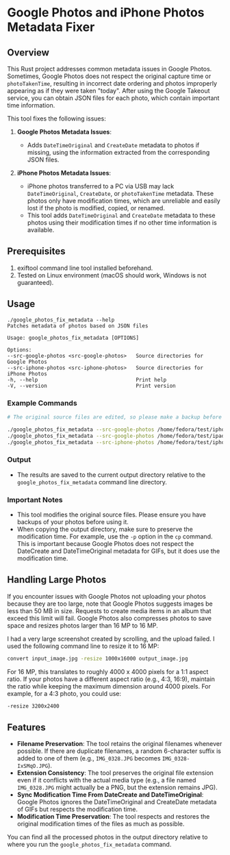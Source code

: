 # Google Photos and iPhone Photos Metadata Fixer 

## Overview

This Rust project addresses common metadata issues in Google Photos. Sometimes, Google Photos does not respect the original capture time or `photoTakenTime`, resulting in incorrect date ordering and photos improperly appearing as if they were taken "today". After using the Google Takeout service, you can obtain JSON files for each photo, which contain important time information.

This tool fixes the following issues:

1. **Google Photos Metadata Issues**:
    - Adds `DateTimeOriginal` and `CreateDate` metadata to photos if missing, using the information extracted from the corresponding JSON files.

2. **iPhone Photos Metadata Issues**:
    - iPhone photos transferred to a PC via USB may lack `DateTimeOriginal`, `CreateDate`, or `photoTakenTime` metadata. These photos only have modification times, which are unreliable and easily lost if the photo is modified, copied, or renamed.
    - This tool adds `DateTimeOriginal` and `CreateDate` metadata to these photos using their modification times if no other time information is available.

## Prerequisites
1. exiftool command line tool installed beforehand.
2. Tested on Linux environment (macOS should work, Windows is not guaranteed).

## Usage

```
./google_photos_fix_metadata --help
Patches metadata of photos based on JSON files

Usage: google_photos_fix_metadata [OPTIONS]

Options:
--src-google-photos <src-google-photos>   Source directories for Google Photos
--src-iphone-photos <src-iphone-photos>   Source directories for iPhone Photos
-h, --help                                Print help
-V, --version                             Print version
```

### Example Commands

```bash
# The original source files are edited, so please make a backup before using this tool.

./google_photos_fix_metadata --src-google-photos /home/fedora/test/iphone-google-photos-20240416-20240624
./google_photos_fix_metadata --src-google-photos /home/fedora/test/ipad_google_photos_2014-2017/
./google_photos_fix_metadata --src-iphone-photos /home/fedora/test/iphone_direct_photos_20240415_from_about20240117
```

### Output

- The results are saved to the current output directory relative to the `google_photos_fix_metadata` command line directory.

### Important Notes

- This tool modifies the original source files. Please ensure you have backups of your photos before using it.
- When copying the output directory, make sure to preserve the modification time. For example, use the `-p` option in the `cp` command. This is important because Google Photos does not respect the DateCreate and DateTimeOriginal metadata for GIFs, but it does use the modification time.

## Handling Large Photos

If you encounter issues with Google Photos not uploading your photos because they are too large, note that Google Photos suggests images be less than 50 MB in size. Requests to create media items in an album that exceed this limit will fail. Google Photos also compresses photos to save space and resizes photos larger than 16 MP to 16 MP.

I had a very large screenshot created by scrolling, and the upload failed. I used the following command line to resize it to 16 MP:

```bash
convert input_image.jpg -resize 1000x16000 output_image.jpg
```

For 16 MP, this translates to roughly 4000 x 4000 pixels for a 1:1 aspect ratio. If your photos have a different aspect ratio (e.g., 4:3, 16:9), maintain the ratio while keeping the maximum dimension around 4000 pixels. For example, for a 4:3 photo, you could use:

```bash
-resize 3200x2400
```

## Features

- **Filename Preservation**: The tool retains the original filenames whenever possible. If there are duplicate filenames, a random 6-character suffix is added to one of them (e.g., `IMG_0328.JPG` becomes `IMG_0328-IxSMqO.JPG`).
- **Extension Consistency**: The tool preserves the original file extension even if it conflicts with the actual media type (e.g., a file named `IMG_0328.JPG` might actually be a PNG, but the extension remains JPG).
- **Sync Modification Time From DateCreate and DateTimeOriginal**: Google Photos ignores the DateTimeOriginal and CreateDate metadata of GIFs but respects the modification time.
- **Modification Time Preservation**: The tool respects and restores the original modification times of the files as much as possible.

You can find all the processed photos in the output directory relative to where you run the `google_photos_fix_metadata` command.
